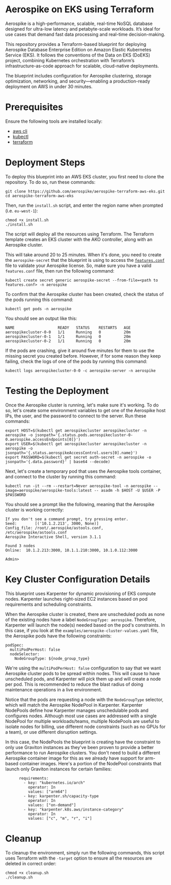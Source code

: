 # Aerospike on EKS using Terraform

Aerospike is a high-performance, scalable, real-time NoSQL database designed for ultra-low latency and petabyte-scale workloads. It’s ideal for use cases that demand fast data processing and real-time decision-making.

This repository provides a Terraform-based blueprint for deploying Aerospike Database Enterprise Edition on Amazon Elastic Kubernetes Service (EKS). It follows the conventions of the Data on EKS (DoEKS) project, combining Kubernetes orchestration with Terraform’s infrastructure-as-code approach for scalable, cloud-native deployments.

The blueprint includes configuration for Aerospike clustering, storage optimization, networking, and security—enabling a production-ready deployment on AWS in under 30 minutes.

# Prerequisites

Ensure the following tools are installed locally:

* [aws cli](https://docs.aws.amazon.com/cli/latest/userguide/install-cliv2.html)
* [kubectl](https://kubernetes.io/docs/tasks/tools/)
* [terraform](https://learn.hashicorp.com/tutorials/terraform/install-cli)

# Deployment Steps

To deploy this blueprint into an AWS EKS cluster, you first need to clone the repository. To do so, run these commands:

```
git clone https://github.com/aerospike/aerospike-terraform-aws-eks.git
cd aerospike-terraform-aws-eks
```

Then, run the `install.sh` script, and enter the region name when prompted (i.e. `eu-west-1`):

```
chmod +x install.sh
./install.sh
```

The script will deploy all the resources using Terraform. The Terraform template creates an EKS cluster with the AKO controller, along with an Aerospike cluster.

This will take around 20 to 25 minutes. When it's done, you need to create the `aerospike-secret` that the blueprint is using to access the [`features.conf`](https://aerospike.com/docs/server/operations/configure/feature-key) file to validate your Aerospike license. So, make sure you have a valid `features.conf` file, then run the following command:

```
kubectl create secret generic aerospike-secret --from-file=<path to features.conf> -n aerospike
```

To confirm that the Aerospike cluster has been created, check the status of the pods running this command:

```
kubectl get pods -n aerospike
```

You should see an output like this:

```
NAME                   READY   STATUS    RESTARTS   AGE
aerospikecluster-0-0   1/1     Running   0          20m
aerospikecluster-0-1   1/1     Running   0          20m
aerospikecluster-0-2   1/1     Running   0          20m
```

If the pods are crashing, give it around five minutes for them to use the missing secret you created before. However, if for some reason they keep failing, check the logs of one of the pods by running this command:

```
kubectl logs aerospikecluster-0-0 -c aerospike-server -n aerospike
```

# Testing the Deployment

Once the Aerospike cluster is running, let's make sure it's working. To do so, let's create some environment variables to get one of the Aerospike host IPs, the user, and the password to connect to the server. Run these commands:

```
export HOST=$(kubectl get aerospikecluster aerospikecluster -n aerospike -o jsonpath='{.status.pods.aerospikecluster-0-0.aerospike.accessEndpoints[0]}')
export USER=$(kubectl get aerospikecluster aerospikecluster -n aerospike -o jsonpath='{.status.aerospikeAccessControl.users[0].name}')
export PASSWORD=$(kubectl get secret auth-secret -n aerospike -o jsonpath='{.data.password}' | base64 --decode)
```

Next, let's create a temporary pod that uses the Aerospike tools container, and connect to the cluster by running this command:

```
kubectl run -it --rm --restart=Never aerospike-tool -n aerospike --image=aerospike/aerospike-tools:latest -- asadm -h $HOST -U $USER -P $PASSWORD
```

You should see a prompt like the following, meaning that the Aerospike cluster is working correctly:

```
If you don't see a command prompt, try pressing enter.
Seed:        [('10.1.2.213', 3000, None)]
Config_file: /root/.aerospike/astools.conf, /etc/aerospike/astools.conf
Aerospike Interactive Shell, version 3.1.1

Found 3 nodes
Online:  10.1.2.213:3000, 10.1.1.210:3000, 10.1.0.112:3000

Admin>
```

# Key Cluster Configuration Details

This blueprint uses Karpenter for dynamic provisioning of EKS compute nodes. Karpenter launches right-sized EC2 instances based on pod requirements and scheduling constraints.

When the Aerospike cluster is created, there are unscheduled pods as none of the existing nodes have a label `NodeGroupType: aerospike`. Therefore, Karpenter will launch the node(s) needed based on the pod's constraints. In this case, if you look at the `examples/aerospike-cluster-values.yaml` file, the Aerospike pods have the following constraints:

```
podSpec:
  multiPodPerHost: false
  nodeSelector:
    NodeGroupType: ${node_group_type}
```

We're using the `multiPodPerHost: false` configuration to say that we want Aerospike cluster pods to be spread within nodes. This will cause to have unscheduled pods, and Karpenter will pick them up and will create a node per pod. This is recommended to reduce the blast radius of doing maintenance operations in a live environment.

Notice that the pods are requesting a node with the `NodeGroupType` selector, which will match the Aerospike NodePool in Karpenter. Karpenter NodePools define how Karpenter manages unschedulable pods and configures nodes. Although most use cases are addressed with a single NodePool for multiple workloads/teams, multiple NodePools are useful to isolate nodes for billing, use different node constraints (such as no GPUs for a team), or use different disruption settings.

In this case, the NodePools the blueprint is creating have the constraint to only use Graviton instances as they've been proven to provide a better performance to run Aerospike clusters. You don't need to build a different Aerospike container image for this as we already have support for arm-based container images. Here's a portion of the NodePool constraints that launch only Graviton instances for certain families:

```
      requirements:
        - key: "kubernetes.io/arch"
          operator: In
          values: ["arm64"]
        - key: karpenter.sh/capacity-type
          operator: In
          values: ["on-demand"]
        - key: "karpenter.k8s.aws/instance-category"
          operator: In
          values: ["c", "m", "r", "i"]
```

# Cleanup

To cleanup the environment, simply run the following commands, this script uses Terraform with the `-target` option to ensure all the resources are deleted in correct order:

```
chmod +x cleanup.sh
./cleanup.sh
```
